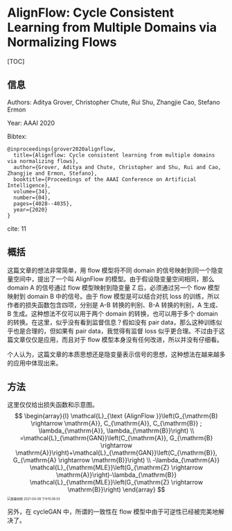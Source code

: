 # AlignFlow: Cycle Consistent Learning from Multiple Domains via Normalizing Flows

[TOC]

## 信息

Authors: Aditya Grover, Christopher Chute, Rui Shu, Zhangjie Cao, Stefano Ermon

Year: AAAI 2020

Bibtex:

```
@inproceedings{grover2020alignflow,
  title={Alignflow: Cycle consistent learning from multiple domains via normalizing flows},
  author={Grover, Aditya and Chute, Christopher and Shu, Rui and Cao, Zhangjie and Ermon, Stefano},
  booktitle={Proceedings of the AAAI Conference on Artificial Intelligence},
  volume={34},
  number={04},
  pages={4028--4035},
  year={2020}
}
```

cite: 11



## 概括

这篇文章的想法非常简单，用 flow 模型将不同 domain 的信号映射到同一个隐变量空间中，提出了一个叫 AlignFlow 的模型。由于假设隐变量空间相同，那么 domain A 的信号通过 flow 模型映射到隐变量 Z 后，必须通过另一个 flow 模型映射到 domain B 中的信号。由于 flow 模型是可以结合对抗 loss 的训练，所以作者的损失函数包含四项，分别是 A-B 转换的判别、B-A 转换的判别，A 生成、B 生成。这种想法不仅可以用于两个 domain 的转换，也可以用于多个 domain 的转换。在这里，似乎没有看到监督信息？假如没有 pair data，那么这种训练似乎也是合理的，但如果有 pair data，我觉得有监督 loss 似乎更合理。不过由于这篇文章仅仅是应用，而且对于 flow 模型本身没有任何改进，所以并没有仔细看。

个人认为，这篇文章的本质思想还是隐变量表示信号的思想，这种想法在越来越多的应用中体现出来。



## 方法

这里仅仅给出损失函数和示意图。
$$
\begin{array}{l}
\mathcal{L}_{\text {AlignFlow }}\left(G_{\mathrm{B} \rightarrow \mathrm{A}}, C_{\mathrm{A}}, C_{\mathrm{B}} ; \lambda_{\mathrm{A}}, \lambda_{\mathrm{B}}\right) \\
=\mathcal{L}_{\mathrm{GAN}}\left(C_{\mathrm{A}}, G_{\mathrm{B} \rightarrow \mathrm{A}}\right)+\mathcal{L}_{\mathrm{GAN}}\left(C_{\mathrm{B}}, G_{\mathrm{A} \rightarrow \mathrm{B}}\right) \\
-\lambda_{\mathrm{A}} \mathcal{L}_{\mathrm{MLE}}\left(G_{\mathrm{Z} \rightarrow \mathrm{A}}\right)-\lambda_{\mathrm{B}} \mathcal{L}_{\mathrm{MLE}}\left(G_{\mathrm{Z} \rightarrow \mathrm{B}}\right)
\end{array}
$$
<img src="/Users/xieyutong/Pictures/screenshot/屏幕快照 2021-04-09 下午10.06.03.png" alt="屏幕快照 2021-04-09 下午10.06.03" style="zoom:50%;" />

另外，在 cycleGAN 中，所谓的一致性在 flow 模型中由于可逆性已经被完美地解决了。


